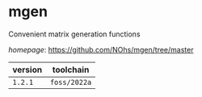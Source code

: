 # mgen

Convenient matrix generation functions

*homepage*: <https://github.com/NOhs/mgen/tree/master>

version | toolchain
--------|----------
``1.2.1`` | ``foss/2022a``
